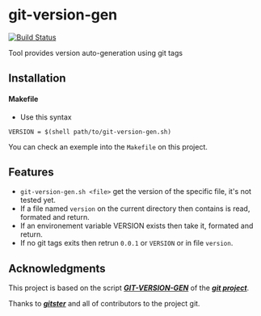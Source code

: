 git-version-gen
===============

[![Build Status][0]][1]

Tool provides version auto-generation using git tags


Installation
------------

#### Makefile

* Use this syntax

`VERSION = $(shell path/to/git-version-gen.sh)`


You can check an exemple into the `Makefile` on this project.

Features
--------

* `git-version-gen.sh <file>` get the version of the specific file, it's not tested yet.
* If a file named `version` on the current directory then contains is read, formated and return.
* If an environement variable VERSION exists then take it, formated and return.
* If no git tags exits then retrun `0.0.1` or `VERSION` or in file `version`.

Acknowledgments
---------------

This project is based on the script [***GIT-VERSION-GEN***][2] of the [***git project***][3].

Thanks to [***gitster***][4] and all of contributors to the project git.

[0]: https://travis-ci.org/alquerci/git-version-gen.png?branch=master
[1]: https://travis-ci.org/alquerci/git-version-gen
[2]: https://github.com/git/git/blob/master/GIT-VERSION-GEN
[3]: https://github.com/git/git
[4]: https://github.com/gitster
